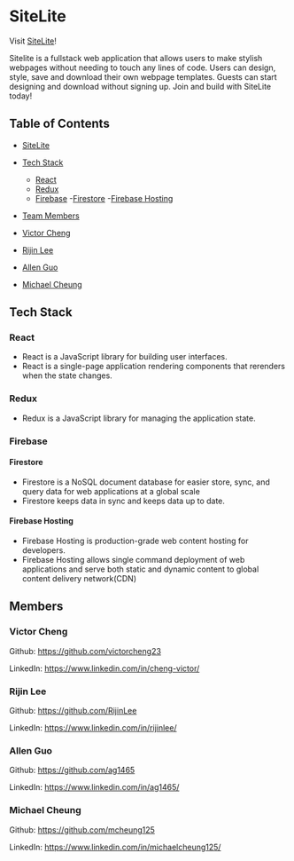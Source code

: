 # SiteLite

Visit [SiteLite](https://site-lite.firebaseapp.com/)!

Sitelite is a fullstack web application that allows users to make stylish webpages without needing to touch any lines of code. Users can design, style, save and download their own webpage templates. Guests can start designing and download without signing up. Join and build with SiteLite today!

## Table of Contents

- [SiteLite](#SiteLite)
- [Tech Stack](#Tech-Stack)
  - [React](#React)
  - [Redux](#Redux)
  - [Firebase](#Firebase)
    -[Firestore](#Firestore)
    -[Firebase Hosting](#Firebase-Hosting)
    
- [Team Members](#Team-Members)
 - [Victor Cheng](#Victor-Cheng)
 - [Rijin Lee](#Rijin-Lee)
 - [Allen Guo](#Allen-Guo)
 - [Michael Cheung](#Michael_Cheung)

## Tech Stack

### React 

- React is a JavaScript library for building user interfaces.
- React is a single-page application rendering components that rerenders when the state changes.

### Redux

- Redux is a JavaScript library for managing the application state.

### Firebase

#### Firestore

- Firestore is a NoSQL document database for easier store, sync, and query data for web applications at a global scale 
- Firestore keeps data in sync and keeps data up to date.

#### Firebase Hosting

- Firebase Hosting is production-grade web content hosting for developers.
- Firebase Hosting allows single command deployment of web applications and serve both static and dynamic content to global content delivery network(CDN)

## Members

### Victor Cheng

Github: https://github.com/victorcheng23

LinkedIn: https://www.linkedin.com/in/cheng-victor/

### Rijin Lee

Github: https://github.com/RijinLee

LinkedIn: https://www.linkedin.com/in/rijinlee/

### Allen Guo

Github: https://github.com/ag1465

LinkedIn: https://www.linkedin.com/in/ag1465/

### Michael Cheung

Github: https://github.com/mcheung125

LinkedIn: https://www.linkedin.com/in/michaelcheung125/
